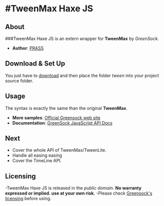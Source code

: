 #TweenMax Haxe JS
==============

## About

###TweenMax Haxe JS is an extern wrapper for **TweenMax** by *GreenSock*.

* **Author**: [PRASS](http://twitter.com/PR4SS)

## Download & Set Up
You just have to [download](https://github.com/PRASS95/TweenMaxHaxeJS/archive/master.zip) and then place the folder *tween* into your project source folder.
	
## Usage
The syntax is exactly the same than the original **TweenMax**. 

* **More samples**: [Official Greensock web site](http://www.greensock.com/gsap-js/)
* **Documentation**: [GreenSock JavaScript API Docs](http://api.greensock.com/js/)
	
## Next
- Cover the whole API of TweenMax/TweenLite.
- Handle all easing easing
- Cover the TimeLine API.

## Licensing
-TweenMax Haxe JS is released in the *public domain*. **No warranty expressed or implied. use at your own risk.**
-Please check [Greensock's licensing](http://www.greensock.com/licensing/) before using.
